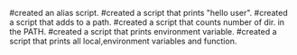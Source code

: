 #created an alias script.
#created a script that prints "hello user".
#created a script that adds to a path.
#created a script that counts number of dir. in the PATH.
#created a script that prints environment variable.
#created a script that prints all local,environment variables and function.
